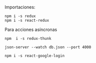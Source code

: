 Importaciones:

```shell
npm i -s redux
npm i -s react-redux
```

Para acciones asíncronas
```
npm  i -s redux-thunk
```
```
json-server --watch db.json --port 4000
```

```
npm i -s react-google-login
```
